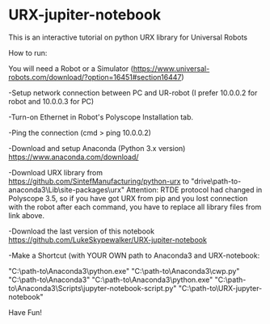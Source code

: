 ﻿# URX-jupiter-notebook

This is an interactive tutorial on python URX library for Universal Robots


How to run:

You will need a Robot or a Simulator (https://www.universal-robots.com/download/?option=16451#section16447)

-Setup network connection between PC and UR-robot (I prefer 10.0.0.2 for robot and 10.0.0.3 for PC)

-Turn-on Ethernet in Robot's Polyscope Installation tab.

-Ping the connection (cmd > ping 10.0.0.2)



-Download and setup Anaconda (Python 3.х version) https://www.anaconda.com/download/

-Download URX library from https://github.com/SintefManufacturing/python-urx to "drive\path-to-anaconda3\Lib\site-packages\urx"
Attention: RTDE protocol had changed in Polyscope 3.5, so if you have got URX from pip and you lost connection with the robot after each command, you have to replace all library files from link above.


-Download the last version of this notebook https://github.com/LukeSkypewalker/URX-jupiter-notebook


-Make a Shortcut (with YOUR OWN path to Anaconda3 and URX-notebook:

"C:\path-to\Anaconda3\python.exe" "C:\path-to\Anaconda3\cwp.py" "C:\path-to\Anaconda3" "C:\path-to\Anaconda3\python.exe" "C:\path-to\Anaconda3\Scripts\jupyter-notebook-script.py" "C:\path-to\URX-jupyter-notebook"

Have Fun! 
